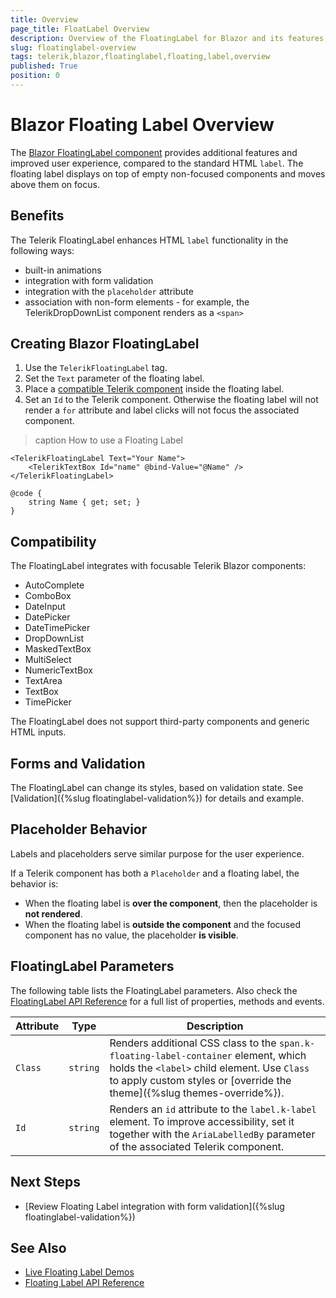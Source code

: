 ```yaml
---
title: Overview
page_title: FloatLabel Overview
description: Overview of the FloatingLabel for Blazor and its features. What is a floating label and how to use it.
slug: floatinglabel-overview
tags: telerik,blazor,floatinglabel,floating,label,overview
published: True
position: 0
---
```


# Blazor Floating Label Overview

The <a href="https://www.telerik.com/blazor-ui/floatinglabel" target="_blank">Blazor FloatingLabel component</a> provides additional features and improved user experience, compared to the standard HTML `label`. The floating label displays on top of empty non-focused components and moves above them on focus.


## Benefits

The Telerik FloatingLabel enhances HTML `label` functionality in the following ways:

* built-in animations
* integration with form validation
* integration with the `placeholder` attribute
* association with non-form elements - for example, the TelerikDropDownList component renders as a `<span>`


## Creating Blazor FloatingLabel

1. Use the `TelerikFloatingLabel` tag.
1. Set the `Text` parameter of the floating label.
1. Place a [compatible Telerik component](#compatibility) inside the floating label.
1. Set an `Id` to the Telerik component. Otherwise the floating label will not render a `for` attribute and label clicks will not focus the associated component.

>caption How to use a Floating Label

````CSHTML
<TelerikFloatingLabel Text="Your Name">
    <TelerikTextBox Id="name" @bind-Value="@Name" />
</TelerikFloatingLabel>

@code {
    string Name { get; set; }
}
````


## Compatibility

The FloatingLabel integrates with focusable Telerik Blazor components:

* AutoComplete
* ComboBox
* DateInput
* DatePicker
* DateTimePicker
* DropDownList
* MaskedTextBox
* MultiSelect
* NumericTextBox
* TextArea
* TextBox
* TimePicker

The FloatingLabel does not support third-party components and generic HTML inputs.


## Forms and Validation

The FloatingLabel can change its styles, based on validation state. See [Validation]({%slug floatinglabel-validation%}) for details and example.


## Placeholder Behavior

Labels and placeholders serve similar purpose for the user experience.

If a Telerik component has both a `Placeholder` and a floating label, the behavior is:

* When the floating label is **over the component**, then the placeholder is **not rendered**.
* When the floating label is **outside the component** and the focused component has no value, the placeholder **is visible**.


## FloatingLabel Parameters

The following table lists the FloatingLabel parameters. Also check the [FloatingLabel API Reference](https://docs.telerik.com/blazor-ui/api/Telerik.Blazor.Components.TelerikFloatingLabel) for a full list of properties, methods and events.

<style>
    article style + table {
        table-layout: auto;
        word-break: normal;
    }
</style>

| Attribute | Type | Description |
| --- | --- | --- |
| `Class` | `string` | Renders additional CSS class to the `span.k-floating-label-container` element, which holds the `<label>` child element. Use `Class` to apply custom styles or [override the theme]({%slug themes-override%}). |
| `Id` | `string` | Renders an `id` attribute to the  `label.k-label` element. To improve accessibility, set it together with the `AriaLabelledBy` parameter of the associated Telerik component. |


## Next Steps

* [Review Floating Label integration with form validation]({%slug floatinglabel-validation%})


## See Also

* [Live Floating Label Demos](https://demos.telerik.com/blazor-ui/floatinglabel/index)
* [Floating Label API Reference](https://docs.telerik.com/blazor-ui/api/Telerik.Blazor.Components.TelerikFloatingLabel)

